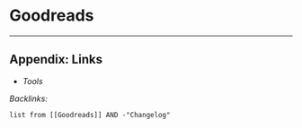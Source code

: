 # Goodreads

---

## Appendix: Links

* *Tools*

*Backlinks:*

````dataview
list from [[Goodreads]] AND -"Changelog"
````
